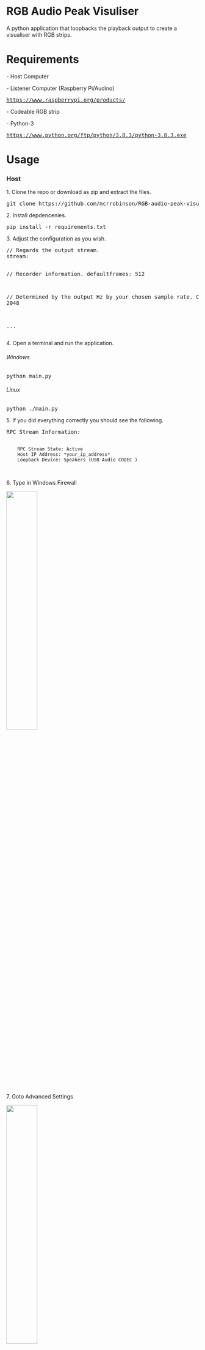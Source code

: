 # RGB Audio Peak Visuliser
<p>A python application that loopbacks the playback output to create a visualiser with RGB strips.</p>

<h1>Requirements</h1>
<p>- Host Computer</p>
<p>- Listener Computer (Raspberry Pi/Audino)</p>
<pre><a href="https://www.raspberrypi.org/products/">https://www.raspberrypi.org/products/</a></pre>
<p>- Codeable RGB strip
<p>- Python-3</p>
<pre><a href="https://www.python.org/ftp/python/3.8.3/python-3.8.3.exe">https://www.python.org/ftp/python/3.8.3/python-3.8.3.exe</a></pre>
<h1>Usage</h1>
<h3>Host</h3>
<p>1. Clone the repo or download as zip and extract the files.</p>
<pre>
git clone https://github.com/mcrrobinson/RGB-audio-peak-visualiser.git
</pre>
<p>2. Install depdencenies.</p>
<pre>
pip install -r requirements.txt
</pre>
<p>3. Adjust the configuration as you wish.</p>
<pre>
// Regards the output stream.
stream:

  // Recorder information.
  defaultframes: 512

  // Determined by the output Hz by your chosen sample rate.
  CHUNK: 2048

...
</pre>
<p>4. Open a terminal and run the application.</p>
<h6>Windows</h6>
<pre>
python main.py
</pre>
<h6>Linux</h6>
<pre>
python ./main.py
</pre>
<p>5. If you did everything correctly you should see the following.</p>
<pre>
RPC Stream Information:

        RPC Stream State: Active
        Host IP Address: *your_ip_address*
        Loopback Device: Speakers (USB Audio CODEC )
</pre>
<p>6. Type in Windows Firewall</p>
<img style="height: 40%; display: block;" src="imgs/f1.jpg">
<p>7. Goto Advanced Settings</p>
<img style="height: 40%; display: block;" src="imgs/f2.jpg">
<p>8. Create new rule.</p>
<img style="height: 40%; display: block;" src="imgs/f3.jpg">
<p>9. Change to port.</p>
<img style="height: 40%; display: block;" src="imgs/f4.jpg">
<p>10. Make sure TCP is highlighted and change to Specific Local Ports, input the port enabled in the configuration. The default is "5556".</p>
<img style="height: 40%; display: block;" src="imgs/f5.jpg">
<p>11. Then keep clicking next until the diaglog box is closed. Time to setup the client.</p>
<h3>Client</h3>
<h5>Raspberry Pi Installation</h5>
<p>1. SFTP into the Raspberry Pi and copy the following files:</p>
<pre>
listener.py
listener.yaml
requirements.txt
</pre>
<p>2. Install depdencenies.</p>
<pre>
pip install -r requirements.txt
</pre>
<p>3. Adjust the configuration as you wish.</p>
<pre>
# Regards the output stream.
stream:

  // Recorder information.
  defaultframes: 512

  // Determined by the output Hz by your chosen sample rate.
  CHUNK: 2048

...
</pre>
<p>4. Open a terminal and run the application.</p>
<h6>Windows</h6>
<pre>
python main.py
</pre>
<h6>Linux</h6>
<pre>
python ./main.py
</pre>
<h3>Releases</h3>
<p><a id="raw-url" href="https://raw.githubusercontent.com/mcrrobinson/RGB-audio-peak-visualiser/master/main.py">Download Host Zip</a></p>
<p><a id="raw-url" href="https://raw.githubusercontent.com/mcrrobinson/RGB-audio-peak-visualiser/master/listener.py">Download Client Zip</a></p>
<h3>FAQ</h3>
<p>1. I setup everything correctly but I am not receiving anything on the Raspberry Pi, why?</p>
<p>Make sure you have tested to see if you can ping the host with the port with the command below, change the IP and Port to what you are using in the configuration files.</p>
<pre>
ping *host_ip* -p *host_port*
</pre>
<p>If you are unable to ping the client, modify your new rule to allow "Any" protocol on that port to see if that improves it.</p>
<h3>Plans</h3>
<p>I plan to release a Audino variation of this software.</p>
